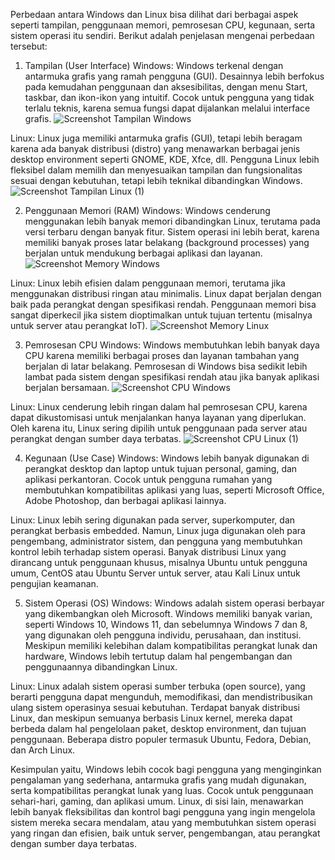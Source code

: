 Perbedaan antara Windows dan Linux bisa dilihat dari berbagai aspek seperti tampilan, penggunaan memori, pemrosesan CPU, kegunaan, serta sistem operasi itu sendiri. Berikut adalah penjelasan mengenai perbedaan tersebut:

1. Tampilan (User Interface)
Windows:
Windows terkenal dengan antarmuka grafis yang ramah pengguna (GUI). Desainnya lebih berfokus pada kemudahan penggunaan dan aksesibilitas, dengan menu Start, taskbar, dan ikon-ikon yang intuitif.
Cocok untuk pengguna yang tidak terlalu teknis, karena semua fungsi dapat dijalankan melalui interface grafis.
![Screenshot Tampilan Windows](https://github.com/user-attachments/assets/ac0944fe-95c7-41d8-8f61-700a6b03e28a)


Linux:
Linux juga memiliki antarmuka grafis (GUI), tetapi lebih beragam karena ada banyak distribusi (distro) yang menawarkan berbagai jenis desktop environment seperti GNOME, KDE, Xfce, dll.
Pengguna Linux lebih fleksibel dalam memilih dan menyesuaikan tampilan dan fungsionalitas sesuai dengan kebutuhan, tetapi lebih teknikal dibandingkan Windows.
![Screenshot Tampilan Linux (1)](https://github.com/user-attachments/assets/84648ec4-542f-4a8c-9055-6cc46cf6603d)


2. Penggunaan Memori (RAM)
Windows:
Windows cenderung menggunakan lebih banyak memori dibandingkan Linux, terutama pada versi terbaru dengan banyak fitur.
Sistem operasi ini lebih berat, karena memiliki banyak proses latar belakang (background processes) yang berjalan untuk mendukung berbagai aplikasi dan layanan.
![Screenshot Memory Windows](https://github.com/user-attachments/assets/90220627-cef3-4f88-be06-85c86266257f)


Linux:
Linux lebih efisien dalam penggunaan memori, terutama jika menggunakan distribusi ringan atau minimalis. Linux dapat berjalan dengan baik pada perangkat dengan spesifikasi rendah.
Penggunaan memori bisa sangat diperkecil jika sistem dioptimalkan untuk tujuan tertentu (misalnya untuk server atau perangkat IoT).
![Screenshot Memory Linux](https://github.com/user-attachments/assets/7d38575e-110d-44bb-ac73-66a837fe51ea)


3. Pemrosesan CPU
Windows:
Windows membutuhkan lebih banyak daya CPU karena memiliki berbagai proses dan layanan tambahan yang berjalan di latar belakang.
Pemrosesan di Windows bisa sedikit lebih lambat pada sistem dengan spesifikasi rendah atau jika banyak aplikasi berjalan bersamaan.
![Screenshot CPU Windows](https://github.com/user-attachments/assets/72ca4cf1-f790-444a-91fc-96a987f115ed)


Linux:
Linux cenderung lebih ringan dalam hal pemrosesan CPU, karena dapat dikustomisasi untuk menjalankan hanya layanan yang diperlukan.
Oleh karena itu, Linux sering dipilih untuk penggunaan pada server atau perangkat dengan sumber daya terbatas.
![Screenshot CPU Linux (1)](https://github.com/user-attachments/assets/25bc88bf-526f-4dad-9f17-4ba87dbc8e2e)


4. Kegunaan (Use Case)
Windows:
Windows lebih banyak digunakan di perangkat desktop dan laptop untuk tujuan personal, gaming, dan aplikasi perkantoran.
Cocok untuk pengguna rumahan yang membutuhkan kompatibilitas aplikasi yang luas, seperti Microsoft Office, Adobe Photoshop, dan berbagai aplikasi lainnya.

Linux:
Linux lebih sering digunakan pada server, superkomputer, dan perangkat berbasis embedded. Namun, Linux juga digunakan oleh para pengembang, administrator sistem, dan pengguna yang membutuhkan kontrol lebih terhadap sistem operasi.
Banyak distribusi Linux yang dirancang untuk penggunaan khusus, misalnya Ubuntu untuk pengguna umum, CentOS atau Ubuntu Server untuk server, atau Kali Linux untuk pengujian keamanan.

5. Sistem Operasi (OS)
Windows:
Windows adalah sistem operasi berbayar yang dikembangkan oleh Microsoft. Windows memiliki banyak varian, seperti Windows 10, Windows 11, dan sebelumnya Windows 7 dan 8, yang digunakan oleh pengguna individu, perusahaan, dan institusi.
Meskipun memiliki kelebihan dalam kompatibilitas perangkat lunak dan hardware, Windows lebih tertutup dalam hal pengembangan dan penggunaannya dibandingkan Linux.

Linux:
Linux adalah sistem operasi sumber terbuka (open source), yang berarti pengguna dapat mengunduh, memodifikasi, dan mendistribusikan ulang sistem operasinya sesuai kebutuhan.
Terdapat banyak distribusi Linux, dan meskipun semuanya berbasis Linux kernel, mereka dapat berbeda dalam hal pengelolaan paket, desktop environment, dan tujuan penggunaan. Beberapa distro populer termasuk Ubuntu, Fedora, Debian, dan Arch Linux.

Kesimpulan yaitu, Windows lebih cocok bagi pengguna yang menginginkan pengalaman yang sederhana, antarmuka grafis yang mudah digunakan, serta kompatibilitas perangkat lunak yang luas. Cocok untuk penggunaan sehari-hari, gaming, dan aplikasi umum.
Linux, di sisi lain, menawarkan lebih banyak fleksibilitas dan kontrol bagi pengguna yang ingin mengelola sistem mereka secara mendalam, atau yang membutuhkan sistem operasi yang ringan dan efisien, baik untuk server, pengembangan, atau perangkat dengan sumber daya terbatas. 
